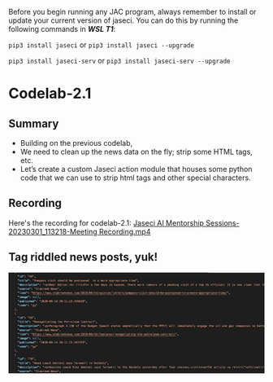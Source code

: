 Before you begin running any JAC program, always remember to install or update your current version of jaseci. You can do this by running the following commands in __*WSL T1*__:

`pip3 install jaseci` or `pip3 install jaseci --upgrade`

`pip3 install jaseci-serv` or `pip3 install jaseci-serv --upgrade`


# Codelab-2.1

## Summary

* Building on the previous codelab,
* We need to clean up the news data on the fly; strip some HTML tags, etc. 
* Let’s create a custom Jaseci action module that houses some python code that we can use to strip html tags and other special characters. 


## Recording

Here's the recording for codelab-2.1: [Jaseci AI Mentorship Sessions-20230301_113218-Meeting Recording.mp4](https://v75corp-my.sharepoint.com/personal/eldon_marks_v75inc_com/_layouts/15/stream.aspx?id=%2Fpersonal%2Feldon%5Fmarks%5Fv75inc%5Fcom%2FDocuments%2FRecordings%2FJaseci%20AI%20Mentorship%20Sessions%2D20230301%5F113218%2DMeeting%20Recording%2Emp4&ga=1)


## Tag riddled news posts, yuk!

![alt text](https://github.com/Jaseci-Labs/inr-codelabs/blob/codelab-2.1/images/c2_news_posts_1.png?raw=true)